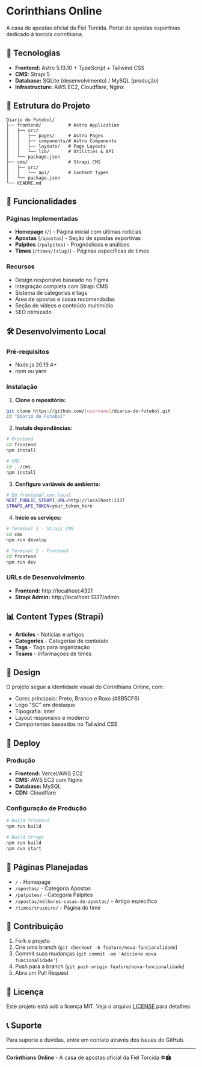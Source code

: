 # Corinthians Online

A casa de apostas oficial da Fiel Torcida. Portal de apostas esportivas dedicado à torcida corinthiana.

## 🚀 Tecnologias

- **Frontend:** Astro 5.13.10 + TypeScript + Tailwind CSS
- **CMS:** Strapi 5
- **Database:** SQLite (desenvolvimento) / MySQL (produção)
- **Infrastructure:** AWS EC2, Cloudflare, Nginx

## 📁 Estrutura do Projeto

```
Diario do Futebol/
├── frontend/          # Astro Application
│   ├── src/
│   │   ├── pages/     # Astro Pages
│   │   ├── components/# Astro Components
│   │   ├── layouts/   # Page Layouts
│   │   └── lib/       # Utilities & API
│   └── package.json
├── cms/               # Strapi CMS
│   ├── src/
│   │   └── api/       # Content Types
│   └── package.json
└── README.md
```

## 🌟 Funcionalidades

### Páginas Implementadas
- **Homepage** (`/`) - Página inicial com últimas notícias
- **Apostas** (`/apostas`) - Seção de apostas esportivas
- **Palpites** (`/palpites`) - Prognósticos e análises
- **Times** (`/times/[slug]`) - Páginas específicas de times

### Recursos
- Design responsivo baseado no Figma
- Integração completa com Strapi CMS
- Sistema de categorias e tags
- Área de apostas e casas recomendadas
- Seção de vídeos e conteúdo multimídia
- SEO otimizado

## 🛠️ Desenvolvimento Local

### Pré-requisitos
- Node.js 20.19.4+
- npm ou yarn

### Instalação

1. **Clone o repositório:**
```bash
git clone https://github.com/[username]/diario-do-futebol.git
cd "Diario do Futebol"
```

2. **Instale dependências:**
```bash
# Frontend
cd frontend
npm install

# CMS
cd ../cms
npm install
```

3. **Configure variáveis de ambiente:**
```bash
# Em frontend/.env.local
NEXT_PUBLIC_STRAPI_URL=http://localhost:1337
STRAPI_API_TOKEN=your_token_here
```

4. **Inicie os serviços:**
```bash
# Terminal 1 - Strapi CMS
cd cms
npm run develop

# Terminal 2 - Frontend
cd frontend
npm run dev
```

### URLs de Desenvolvimento
- **Frontend:** http://localhost:4321
- **Strapi Admin:** http://localhost:1337/admin

## 📊 Content Types (Strapi)

- **Articles** - Notícias e artigos
- **Categories** - Categorias de conteúdo
- **Tags** - Tags para organização
- **Teams** - Informações de times

## 🎨 Design

O projeto segue a identidade visual do Corinthians Online, com:
- Cores principais: Preto, Branco e Roxo (#8B5CF6)
- Logo "SC" em destaque
- Tipografia: Inter
- Layout responsivo e moderno
- Componentes baseados no Tailwind CSS

## 🚀 Deploy

### Produção
- **Frontend:** Vercel/AWS EC2
- **CMS:** AWS EC2 com Nginx
- **Database:** MySQL
- **CDN:** Cloudflare

### Configuração de Produção
```bash
# Build frontend
npm run build

# Build Strapi
npm run build
npm run start
```

## 📝 Páginas Planejadas

- `/` - Homepage
- `/apostas/` - Categoria Apostas
- `/palpites/` - Categoria Palpites  
- `/apostas/melhores-casas-de-apostas/` - Artigo específico
- `/times/cruzeiro/` - Página do time

## 🤝 Contribuição

1. Fork o projeto
2. Crie uma branch (`git checkout -b feature/nova-funcionalidade`)
3. Commit suas mudanças (`git commit -am 'Adiciona nova funcionalidade'`)
4. Push para a branch (`git push origin feature/nova-funcionalidade`)
5. Abra um Pull Request

## 📄 Licença

Este projeto está sob a licença MIT. Veja o arquivo [LICENSE](LICENSE) para detalhes.

## 📞 Suporte

Para suporte e dúvidas, entre em contato através dos issues do GitHub.

---

**Corinthians Online** - A casa de apostas oficial da Fiel Torcida ⚽🏟️